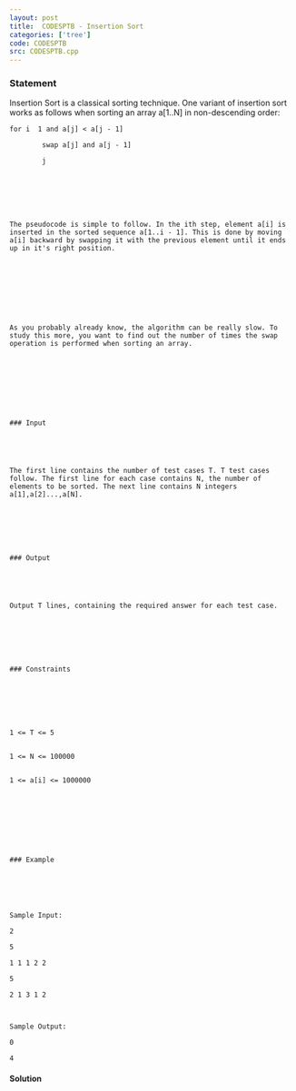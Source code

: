 ```yaml
---
layout: post
title:  CODESPTB - Insertion Sort
categories: ['tree']
code: CODESPTB
src: CODESPTB.cpp
---
```


### **Statement**

Insertion Sort is a classical sorting technique. One variant of insertion sort
works as follows when sorting an array a[1..N] in non-descending order:

    
    
    for i  1 and a[j] < a[j - 1]
            swap a[j] and a[j - 1]
            j 
    
    
    
    
    The pseudocode is simple to follow. In the ith step, element a[i] is inserted in the sorted sequence a[1..i - 1]. This is done by moving a[i] backward by swapping it with the previous element until it ends up in it's right position.
    
    
    
    
    
    
    As you probably already know, the algorithm can be really slow. To study this more, you want to find out the number of times the swap operation is performed when sorting an array.
    
    
    
    
    
    
    ### Input
    
    
    
    
    The first line contains the number of test cases T. T test cases follow. The first line for each case contains N, the number of elements to be sorted. The next line contains N integers a[1],a[2]...,a[N].
    
    
    
    
    
    ### Output
    
    
    
    
    Output T lines, containing the required answer for each test case.
    
    
    
    
    
    ### Constraints
    
    
    
    
    
    1 <= T <= 5  
    
    1 <= N <= 100000  
    
    1 <= a[i] <= 1000000
    
    
    
    
    
    
    ### Example
    
    
    
    
    
    Sample Input:
    2
    5
    1 1 1 2 2
    5
    2 1 3 1 2
    
    Sample Output:
    0
    4



#### **Solution**



